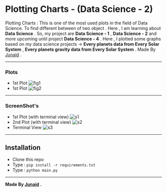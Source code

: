 # Plotting Charts - (Data Science - 2)

Plotting Charts : This is one of the most used plots in the field of Data Science. To find different between of two object . Here , I am learning about **Data Science** . So, my project are
**Data Science - 1** , **Data Science - 2** and more upcoming until project **Data Science - 4** .
Here , I plotted some graphs based on my data science projects -> **Every planets data from Every Solar System** , **Every planets gravity data from Every Solar System** . Made By [Junaid](https://abujuni.dev) .

---

### Plots

- 1st Plot
  ![fig1](https://i.ibb.co/6yMt38x/f9106cce407e.png)
- 1st Plot
  ![fig2](https://i.ibb.co/gmDmyGw/dc9566901d51.png)

---

### ScreenShot's

- 1st Plot (with terminal view)
  ![s1](https://i.ibb.co/Y70Szzr/5860d07e9e52.png)
- 2nd Plot (with terminal view)
  ![s2](https://i.ibb.co/kQ8gDCr/0b75cace3b36.png)
- Terminal View
  ![s3](https://i.ibb.co/stcSzwk/2021febe5b92.png)

---

## Installation

- Clone this repo
- Type : `pip install -r requirements.txt`
- Type : `python main.py`

---

**Made By [Junaid](https://abujuni.dev) .**
